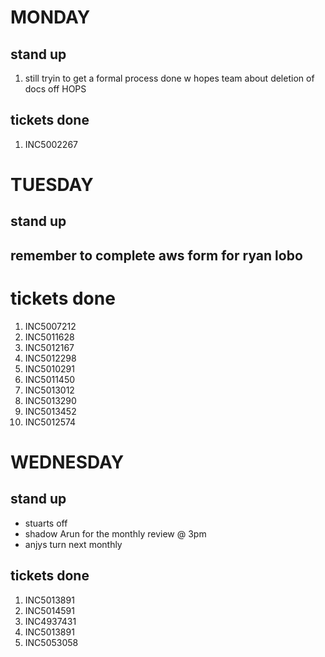

# MONDAY 

## stand up 
1. still tryin to get a formal process done w hopes team about deletion of docs off HOPS

## tickets done
1. INC5002267


# TUESDAY

## stand up 

## remember to complete aws form for ryan lobo

# tickets done
1. INC5007212
2. INC5011628
3. INC5012167
4. INC5012298
5. INC5010291
6. INC5011450
7. INC5013012
8. INC5013290
9. INC5013452
10. INC5012574

# WEDNESDAY 

## stand up 
- stuarts off
- shadow Arun for the monthly review @ 3pm
- anjys turn next monthly 

## tickets done                         
1. INC5013891
2. INC5014591
3. INC4937431
4. INC5013891
5. INC5053058




